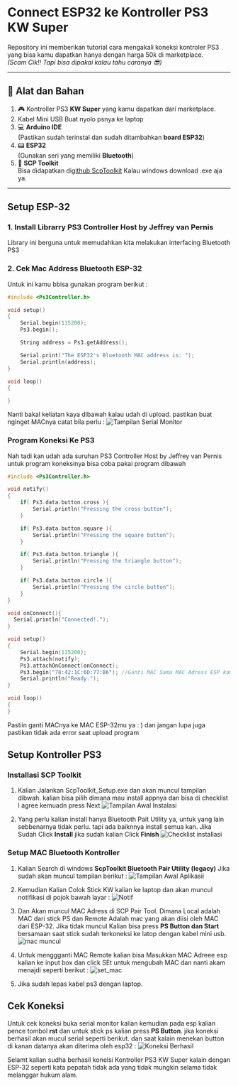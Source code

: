 # Connect ESP32 ke Kontroller PS3 KW Super

Repository ini memberikan tutorial cara mengakali koneksi kontroler PS3 yang bisa kamu dapatkan hanya dengan harga 50k di marketplace.  
_(Scam Cik!! Tapi bisa dipakai kalau tahu caranya 😎)_

---

## 🧰 Alat dan Bahan

1. 🎮 Kontroller PS3 **KW Super** yang kamu dapatkan dari marketplace.
2. Kabel Mini USB Buat nyolo psnya ke laptop 
3. 💻 **Arduino IDE**  
   (Pastikan sudah terinstal dan sudah ditambahkan **board ESP32**)
4. 📟 **ESP32**  
   (Gunakan seri yang memiliki **Bluetooth**)
5. 🧰 **SCP Toolkit**  
   Bisa didapatkan di[github ScpToolkit](https://github.com/nefarius/ScpToolkit/releases/tag/v1.7.277.16103-BETA) Kalau windows download .exe aja ya.

   

---
## Setup ESP-32

### 1. Install Librarry PS3 Controller Host by Jeffrey van Pernis
Library ini berguna untuk memudahkan kita melakukan interfacing Bluetooth PS3

### 2. Cek Mac Address Bluetooth ESP-32
Untuk ini kamu bbisa gunakan program berikut :
```cpp
#include <Ps3Controller.h>

void setup()
{
    Serial.begin(115200);
    Ps3.begin();

    String address = Ps3.getAddress();

    Serial.print("The ESP32's Bluetooth MAC address is: ");
    Serial.println(address);
}

void loop()
{

}
```
Nanti bakal keliatan kaya dibawah kalau udah di upload. pastikan buat nginget MACnya catat bila perlu :
![Tampilan Serial Monitor](images/cek_mac.png)

### Program Koneksi Ke PS3
Nah tadi kan udah ada suruhan PS3 Controller Host by Jeffrey van Pernis untuk program koneksinya bisa coba pakai program dibawah
```cpp
#include <Ps3Controller.h>

void notify()
{
    if( Ps3.data.button.cross ){
        Serial.println("Pressing the cross button");
    }

    if( Ps3.data.button.square ){
        Serial.println("Pressing the square button");
    }

    if( Ps3.data.button.triangle ){
        Serial.println("Pressing the triangle button");
    }

    if( Ps3.data.button.circle ){
        Serial.println("Pressing the circle button");
    }
}

void onConnect(){
  Serial.println("Connected!.");
}

void setup()
{
    Serial.begin(115200);
    Ps3.attach(notify);
    Ps3.attachOnConnect(onConnect);
    Ps3.begin("78:42:1C:6D:77:B6"); //Ganti MAC Sama MAC Adress ESP kamu
    Serial.println("Ready.");
}

void loop()
{
}
```
Pastiin ganti MACnya ke MAC ESP-32mu ya : ) dan jangan lupa juga pastikan tidak ada error saat upload program

## Setup Kontroller PS3

### Installasi SCP Toolkit
1. Kalian Jalankan ScpToolkit_Setup.exe dan akan muncul tampilan dibwah. kalian bisa pilih dimana mau install appnya dan bisa di checklist I agree kemuadn press Next
![Tampilan Awal Instalasi](images/Install_1.png)

2. Yang perlu kalian install hanya Bluetooth Pait Utility ya, untuk yang lain sebbenarnya tidak perlu. tapi ada baiknnya install semua kan. Jika Sudah Click **Install** jika sudah kalian Click **Finish** 
![Checklist installasi](images/Install_2.png)

### Setup MAC Bluetooth Kontroller
1. Kalian Search di windows **ScpToolkit Bluetooth Pair Utility (legacy)** Jika sudah akan muncul tampilan berikut :
![Tampilan Awal Aplikasii](images/tampilan_awal.png)

2. Kemudian Kalian Colok Stick KW kalian ke laptop dan akan muncul notifikasi di pojok bawah layar :
![Notif](images/notif.png)

3. Dan Akan muncul MAC Adress di SCP Pair Tool. Dimana Local adalah MAC dari stick PS dan Remote Adalah mac yang akan diisi oleh MAC dari ESP-32. Jika tidak muncul Kalian bisa press **PS Button dan Start** bersamaan saat stick sudah terkoneksi ke latop dengan kabel mini usb.
![mac muncul](images/mac_muncul.png)

4. Untuk menggganti MAC Remote kalian bisa Masukkan MAC Adreee esp kalian ke input box dan click SEt untuk mengubah MAC dan nanti akam menajdi seperti berikut : ![set_mac](images/set_mac.png)

4. Jika sudah lepas kabel ps3 dengan laptop.

## Cek Koneksi 
Untuk cek koneksi buka serial monitor kalian kemudian pada esp kalian pence tombol **rst** dan untuk stick ps kalian press **PS Button**. jika koneksi berhasil akan mucul serial seperti berikut. dan saat kalain menekan button di kanan datanya akan diterima oleh esp32 
: ![Koneksi Berhasil](images/koneksi_berhasil.png)






Selamt kalian sudha berhasil konelsi Kontroller PS3 KW Super kalain dengan ESP-32 seperti kata pepatah tidak ada yang tidak mungkin selama tidak melanggar hukum alam. 
